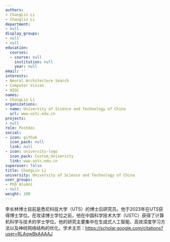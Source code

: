 ```yaml
---
authors:
- ChangLin Li
- Changlin Li
department:
- null
display_groups:
- null
- null
education:
  courses:
  - course: null
    institution: null
    year: null
email: ''
interests:
- Neural Architecture Search
- Computer Vision
- AIGC
names:
- ChangLin Li
organizations:
- name: University of Science and Technology of China
  url: www.ustc.edu.cn
projects:
- null
role: Postdoc
social:
- icon: github
  icon_pack: null
  link: null
- icon: university-logo
  icon_pack: Custom_University
  link: www.ustc.edu.cn
superuser: false
title: ChangLin Li
university: University of Science and Technology of China
user_groups:
- PhD Alumni
- null
weight: 100
---
```


李长林博士目前是悉尼科技大学（UTS）的博士后研究员。他于2023年在UTS获得博士学位。在攻读博士学位之前，他在中国科学技术大学（USTC）获得了计算机科学与技术的学士学位。他的研究主要集中在生成式人工智能、高效深度学习方法以及神经网络结构的优化。学术主页：https://scholar.google.com/citations?user=RLAgwBkAAAAJ
